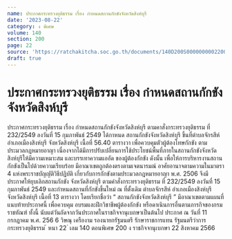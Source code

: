 ```yaml
---
name: ประกาศกระทรวงยุติธรรม เรื่อง กำหนดสถานกักขังจังหวัดสิงห์บุรี
date: '2023-08-22'
category: ง พิเศษ
volume: 140
section: 200
page: 22
source: 'https://ratchakitcha.soc.go.th/documents/140D200S0000000002200.pdf'
draft: true
---
```


# ประกาศกระทรวงยุติธรรม เรื่อง กำหนดสถานกักขังจังหวัดสิงห์บุรี

ประกาศกระทรวงยุติธรรม เรื่อง กำหนดสถานกักขังจังหวัดสิงห์บุรี ตามคาสั่งกระทรวงยุติธรรม ที่ 232/2549 ลงวันที่ 15 กุมภาพันธ์ 2549 ได้กาหนด สถานกักขังจังหวัดสิงห์บุรี ขึ้นที่ตำบลจักรสีห์ อำเภอเมืองสิงห์บุรี จังหวัดสิงห์บุรี เนื้อที่ 56.40 ตารางวา เพื่อควบคุมตัวผู้ต้องโทษกักขัง ตามประมวลกฎหมายอาญา เนื่องจากได้มีการปรับเปลี่ยนการใช้ประโยชน์พื้นที่ภายในสถานกักขังจังหวัดสิงห์บุรีให้มีความเหมาะสม และบรรเทาความแออัด ของผู้ต้องกักขัง ดังนั้น เพื่อให้การบริหารงานสถานกักขังเป็นไปด้วยความเรียบร้อย มีอาณาเขตถูกต้องตรงตามเจตนารมณ์ อาศัยอานาจตามความในมาตรา 4 แห่งพระราชบัญญัติวิธีปฏิบัติ เกี่ยวกับการกักขังตามประมวลกฎหมายอาญา พ.ศ. 2506 จึงมีประกาศให้ยุบเลิกสถานกักขัง จังหวัดสิงห์บุรี ตามคำสั่งกระทรวงยุติธรรม ที่ 232/2549 ลงวันที่ 15 กุมภาพันธ์ 2549 และกำหนดสถานที่กักขังขึ้นใหม่ ณ ที่ตั้งเดิม ตำบลจักรสีห์ อำเภอเมืองสิงห์บุรี จังหวัดสิงห์บุรี เนื้อที่ 13 ตารางวา โดยเรียกชื่อว่า “ สถานกักขังจังหวัดสิงห์บุรี ” มีอาณาเขตตามแผนที่แนบท้ายประกาศนี้ เพื่อควบคุม อบรมและฝึกวิชาชีพผู้ต้องกักขัง หรือดาเนินการอื่นตามภารกิจของกรมราชทัณฑ์ ทั้งนี้ นับแต่วันถัดจากวันประกาศในราชกิจจานุเบกษาเป็นต้นไป ประกาศ ณ วันที่ 11 กรกฎาคม พ.ศ. 256 6 วิษณุ เครืองาม รองนายกรัฐมนตรี รักษาราชการแทน รัฐมนตรีว่าการกระทรวงยุติธรรม ้ หนา 22 ่ เลม 140 ตอนพิเศษ 200 ง ราชกิจจานุเบกษา 22 สิงหาคม 2566

